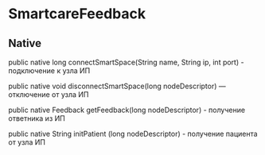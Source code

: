 # SmartcareFeedback

<h2>Native</h2>

public native long connectSmartSpace(String name, String ip, int port) - подключение к узла ИП

public native void disconnectSmartSpace(long nodeDescriptor) — отключение от узла ИП

public native Feedback  getFeedback(long nodeDescriptor) - получение ответника из ИП

public native String initPatient (long nodeDescriptor) - получение пациента от узла ИП

